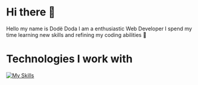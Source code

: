 # Hi there 👋

Hello my name is Dodë Doda I am a enthusiastic Web Developer I spend my time learning new skills and refining my coding abilities 💪

# Technologies I work with

[![My Skills](https://skillicons.dev/icons?i=html,css,js,bootstrap)](https://skillicons.dev)

<!--
**DodaRoot/DodaRoot** is a ✨ _special_ ✨ repository because its `README.md` (this file) appears on your GitHub profile.

Here are some ideas to get you started:

- 🔭 I’m currently working on ...
- 🌱 I’m currently learning ...
- 👯 I’m looking to collaborate on ...
- 🤔 I’m looking for help with ...
- 💬 Ask me about ...
- 📫 How to reach me: ...
- 😄 Pronouns: ...
- ⚡ Fun fact: ...
-->

